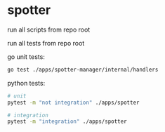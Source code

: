 # spotter

run all scripts from repo root

run all tests from repo root

go unit tests:

```bash
go test ./apps/spotter-manager/internal/handlers
```

python tests:

```bash
# unit
pytest -m "not integration" ./apps/spotter

# integration
pytest -m "integration" ./apps/spotter
```
